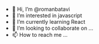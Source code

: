 - 👋 Hi, I’m @romanbatavi
- 👀 I’m interested in javascript
- 🌱 I’m currently learning React
- 💞️ I’m looking to collaborate on ...
- 📫 How to reach me ...

<!---
romanbatavi/romanbatavi is a ✨ special ✨ repository because its `README.md` (this file) appears on your GitHub profile.
You can click the Preview link to take a look at your changes.
--->
